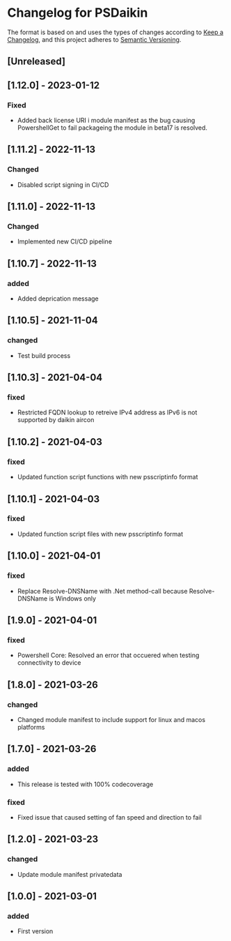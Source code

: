 # Changelog for PSDaikin

The format is based on and uses the types of changes according to [Keep a Changelog](https://keepachangelog.com/en/1.0.0/),
and this project adheres to [Semantic Versioning](https://semver.org/spec/v2.0.0.html).

## [Unreleased]

## [1.12.0] - 2023-01-12

### Fixed

- Added back license URI i module manifest as the bug causing PowershellGet to fail packageing the module in beta17 is resolved.

## [1.11.2] - 2022-11-13

### Changed

- Disabled script signing in CI/CD

## [1.11.0] - 2022-11-13

### Changed

- Implemented new CI/CD pipeline

## [1.10.7] - 2022-11-13

### added

- Added deprication message

## [1.10.5] - 2021-11-04

### changed

- Test build process

## [1.10.3] - 2021-04-04

### fixed

- Restricted FQDN lookup to retreive IPv4 address as IPv6 is not supported by daikin aircon

## [1.10.2] - 2021-04-03

### fixed

- Updated function script functions with new psscriptinfo format

## [1.10.1] - 2021-04-03

### fixed

- Updated function script files with new psscriptinfo format

## [1.10.0] - 2021-04-01

### fixed

- Replace Resolve-DNSName with .Net method-call because Resolve-DNSName is Windows only

## [1.9.0] - 2021-04-01

### fixed

- Powershell Core: Resolved an error that occuered when testing connectivity to device

## [1.8.0] - 2021-03-26

### changed

- Changed module manifest to include support for linux and macos platforms

## [1.7.0] - 2021-03-26

### added

- This release is tested with 100% codecoverage

### fixed

- Fixed issue that caused setting of fan speed and direction to fail

## [1.2.0] - 2021-03-23

### changed

- Update module manifest privatedata

## [1.0.0] - 2021-03-01

### added

- First version
